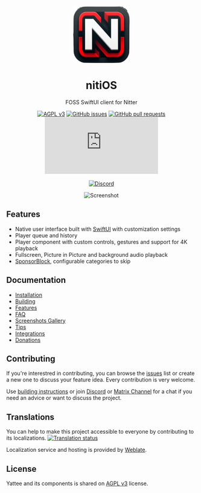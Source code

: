 <div align="center">
  <img src="https://github.com/ioslife/nitiOS/blob/main/App%20Icons/AppIcon.png" width="150" height="150" alt="nitiOS logo">
  <h1>nitiOS</h1>
  <p>FOSS SwiftUI client for Nitter<br /></p>


[![AGPL v3](https://shields.io/badge/License-AGPL%20v3-blue.svg)](https://www.gnu.org/licenses/agpl-3.0.en.html)
[![GitHub issues](https://img.shields.io/github/issues/yattee/yattee)](https://github.com/yattee/yattee/issues)
[![GitHub pull requests](https://img.shields.io/github/issues-pr/yattee/yattee)](https://github.com/yattee/yattee/pulls)
[![Matrix](https://img.shields.io/matrix/yattee:matrix.org)](https://matrix.to/#/#Yattee:matrix.org)

[![Discord](https://invidget.switchblade.xyz/pSnNKhZHEG)](https://yattee.stream/discord)

![Screenshot](https://r.yattee.stream/screenshots/all-platforms.png)
</div>

## Features
* Native user interface built with [SwiftUI](https://developer.apple.com/xcode/swiftui/) with customization settings
* Player queue and history
* Player component with custom controls, gestures and support for 4K playback
* Fullscreen, Picture in Picture and background audio playback
* [SponsorBlock](https://sponsor.ajay.app/), configurable categories to skip

## Documentation
* [Installation](https://github.com/yattee/yattee/wiki/Installation-Instructions)
* [Building](https://github.com/yattee/yattee/wiki/Building-instructions)
* [Features](https://github.com/yattee/yattee/wiki/Features)
* [FAQ](https://github.com/yattee/yattee/wiki/FAQ)
* [Screenshots Gallery](https://github.com/yattee/yattee/wiki/Screenshots-Gallery)
* [Tips](https://github.com/yattee/yattee/wiki/Tips)
* [Integrations](https://github.com/yattee/yattee/wiki/Integrations)
* [Donations](https://github.com/yattee/yattee/wiki/Donations)

## Contributing
If you're interestred in contributing, you can browse the [issues](https://github.com/yattee/yattee/issues) list or create a new one to discuss your feature idea. Every contribution is very welcome.

Use [building instructions](https://github.com/yattee/yattee/wiki/Building-instructions) or
join [Discord](https://yattee.stream/discord) or [Matrix Channel](https://matrix.to/#/#yattee:matrix.org) for a chat if you need an advice or want to discuss the project.

## Translations

You can help to make this project accessible to everyone by contributing to its localizations.
<a href="https://hosted.weblate.org/engage/yattee/">
<img src="https://hosted.weblate.org/widgets/yattee/-/localizable-strings/multi-auto.svg" alt="Translation status" />
</a>

Localization service and hosting is provided by [Weblate](https://weblate.org/en/).

## License
Yattee and its components is shared on [AGPL v3](https://www.gnu.org/licenses/agpl-3.0.en.html) license.
